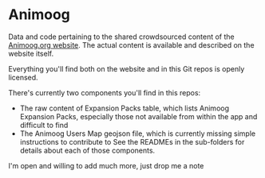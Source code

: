 Animoog
=======

Data and code pertaining to the shared crowdsourced content of the <a href="http://animoog.org">Animoog.org website</a>. The actual content is available and described on the website itself. 

Everything you'll find both on the website and in this Git repos is openly licensed.

There's currently two components you'll find in this repos:
* The raw content of Expansion Packs table, which lists Animoog Expansion Packs, especially those not available from within the app and difficult to find
* The Animoog Users Map geojson file, which is currently missing simple instructions to contribute to
 See the READMEs in the sub-folders for details about each of those components.

I'm open and willing to add much more, just drop me a note
